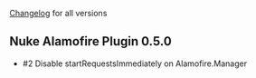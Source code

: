  [Changelog](https://github.com/kean/Nuke-Alamofire-Plugin/releases) for all versions

## Nuke Alamofire Plugin 0.5.0

- #2 Disable startRequestsImmediately on Alamofire.Manager